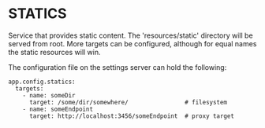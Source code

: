 # STATICS

Service that provides static content. The 'resources/static' directory
will be served from root. More targets can be configured, although
for equal names the static resources will win.

The configuration file on the settings server can hold the
following:

    app.config.statics:
      targets:
        - name: someDir
          target: /some/dir/somewhere/                # filesystem
        - name: someEndpoint
          target: http://localhost:3456/someEndpoint  # proxy target

